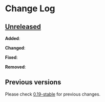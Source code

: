 # Change Log

## [Unreleased](https://github.com/decidim/decidim/tree/HEAD)


**Added**:


**Changed**:


**Fixed**:


**Removed**:

## Previous versions

Please check [0.19-stable](https://github.com/decidim/decidim/blob/0.19-stable/CHANGELOG.md) for previous changes.
